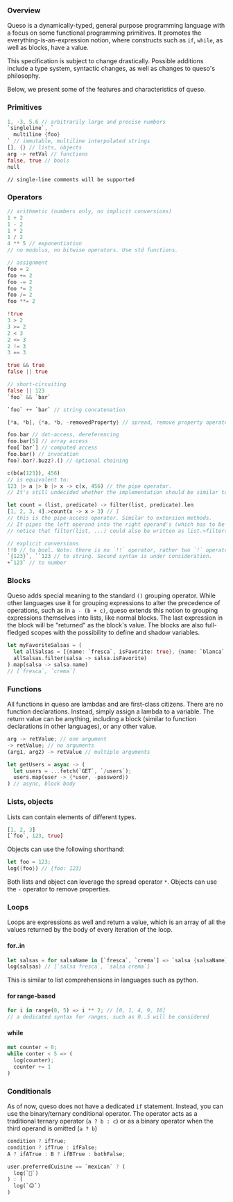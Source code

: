 ### Overview
Queso is a dynamically-typed, general purpose programming language with a focus on some functional programming primitives.
It promotes the everything-is-an-expression notion, where constructs such as `if`, `while`, as well as blocks, have a value.

This specification is subject to change drastically. Possible additions include a type system, syntactic changes, as well as changes to queso's philosophy.

Below, we present some of the features and characteristics of queso.

### Primitives
```rust
1, -3, 5.6 // arbitrarily large and precise numbers
`singleline`, `
  multiline {foo}
` // immutable, multiline interpolated strings
[], {} // lists, objects
arg -> retVal // functions
false, true // bools
null
```

```
// single-line comments will be supported
```

### Operators
```rust
// arithmetic (numbers only, no implicit conversions)
1 + 2
1 - 2
1 * 2
1 / 2
4 ** 5 // exponentiation
// no modulus, no bitwise operators. Use std functions.

// assignment
foo = 2
foo += 2
foo -= 2
foo *= 2
foo /= 2
foo **= 2

!true
3 > 2
3 >= 2
2 < 3
2 <= 3
2 != 3
3 == 3

true && true
false || true

// short-circuiting
false || 123
`foo` && `bar`

`foo` ++ `bar` // string concatenation

[*a, *b], {*a, *b, -removedProperty} // spread, remove property operators

foo.bar // dot-access, dereferencing
foo.bar[5] // array access
foo[`bar`] // computed access
foo.bar() // invocation
foo?.bar?.buzz?.() // optional chaining

c(b(a(123)), 456)
// is equivalent to:
123 |> a |> b |> x -> c(x, 456) // the pipe operator.
// It's still undecided whether the implementation should be similar to F# or Hack.

let count = (list, predicate) -> filter(list, predicate).len
[1, 2, 3, 4].>count(x -> x > 3) // 1
// this is the pipe-access operator. Similar to extension methods.
// It pipes the left operand into the right operand's (which has to be a function) first argument.
// notice that filter(list, ...) could also be written as list.>filter(...)

// explicit conversions
!!0 // to bool. Note: there is no `!!` operator, rather two `!` operators chained.
`{123}`, ``123 // to string. Second syntax is under consideration.
+`123` // to number
```

### Blocks
Queso adds special meaning to the standard `()` grouping operator.
While other languages use it for grouping expressions to alter the precedence of operations, such as in `a - (b + c)`, queso extends this notion to grouping expressions themselves into lists, like normal blocks.
The last expression in the block will be "returned" as the block's value.
The blocks are also full-fledged scopes with the possibility to define and shadow variables.

```rust
let myFavoriteSalsas = (
  let allSalsas = [{name: `fresca`, isFavorite: true}, {name: `blanca`, isFavorite: false}, {name: `crema`, isFavorite: true}];
  allSalsas.filter(salsa -> salsa.isFavorite)
).map(salsa -> salsa.name)
// [`fresca`, `crema`]
```

### Functions
All functions in queso are lambdas and are first-class citizens. There are no function declarations. Instead, simply assign a lambda to a variable.
The return value can be anything, including a block (similar to function declarations in other languages), or any other value.
```rust
arg -> retValue; // one argument
-> retValue; // no arguments
(arg1, arg2) -> retValue // multiple arguments

let getUsers = async -> (
  let users = ...fetch(`GET`, `/users`);
  users.map(user -> {*user, -password})
) // async, block body
```

### Lists, objects
Lists can contain elements of different types.
```rust
[1, 2, 3]
[`foo`, 123, true]
```
Objects can use the following shorthand:
```rust
let foo = 123;
log({foo}) // {foo: 123}
```

Both lists and object can leverage the spread operator `*`. Objects can use the `-` operator to remove properties.

### Loops
Loops are expressions as well and return a value, which is an array of all the values returned by the body of every iteration of the loop.

#### for..in
```rust
let salsas = for salsaName in [`fresca`, `crema`] => `salsa {salsaName}`
log(salsas) // [`salsa fresca`, `salsa crema`]
```
This is similar to list comprehensions in languages such as python.

#### for range-based
```rust
for i in range(0, 5) => i ** 2; // [0, 1, 4, 9, 16]
// a dedicated syntax for ranges, such as 0..5 will be considered
```

#### while
```rust
mut counter = 0;
while conter < 5 => (
  log(counter);
  counter += 1
)
```

### Conditionals
As of now, queso does not have a dedicated `if` statement. Instead, you can use the binary/ternary conditional operator.
The operator acts as a traditional ternary operator (`a ? b : c`) or as a binary operator when the third operand is omitted (`a ? b`)

```rust
condition ? ifTrue;
condition ? ifTrue : ifFalse;
A ? ifATrue : B ? ifBTrue : bothFalse;

user.preferredCuisine == `mexican` ? (
  log(`🎉`)
) : (
  log(`😔`)
)
```

